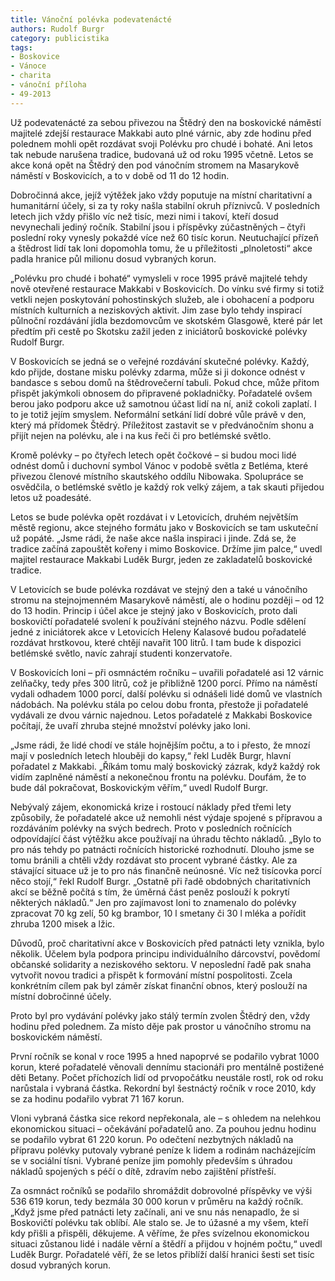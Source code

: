 ```yaml
---
title: Vánoční polévka podevatenácté
authors: Rudolf Burgr
category: publicistika
tags:
- Boskovice
- Vánoce
- charita
- vánoční příloha
- 49-2013
---
```


Už podevatenácté za sebou přivezou na Štědrý den na boskovické náměstí majitelé zdejší restaurace Makkabi auto plné várnic, aby zde hodinu před polednem mohli opět rozdávat svoji Polévku pro chudé i bohaté. Ani letos tak nebude narušena tradice, budovaná už od roku 1995 včetně. Letos se akce koná opět na Štědrý den pod vánočním stromem na Masarykově náměstí v Boskovicích, a to v době od 11 do 12 hodin.

Dobročinná akce, jejíž výtěžek jako vždy poputuje na místní charitativní a humanitární účely, si za ty roky našla stabilní okruh příznivců. V posledních letech jich vždy přišlo víc než tisíc, mezi nimi i takoví, kteří dosud nevynechali jediný ročník. Stabilní jsou i příspěvky zúčastněných – čtyři poslední roky vynesly pokaždé více než 60 tisíc korun. Neutuchající přízeň a štědrost lidí tak loni dopomohla tomu, že u příležitosti „plnoletosti“ akce padla hranice půl milionu dosud vybraných korun.

„Polévku pro chudé i bohaté“ vymysleli v roce 1995 právě majitelé tehdy nově otevřené restaurace Makkabi v Boskovicích. Do vínku své firmy si totiž vetkli nejen poskytování pohostinských služeb, ale i obohacení a podporu místních kulturních a neziskových aktivit. Jim zase bylo tehdy inspirací půlnoční rozdávání jídla bezdomovcům ve skotském Glasgowě, které pár let předtím při cestě po Skotsku zažil jeden z iniciátorů boskovické polévky Rudolf Burgr.

V Boskovicích se jedná se o veřejné rozdávání skutečné polévky. Každý, kdo přijde, dostane misku polévky zdarma, může si ji dokonce odnést v bandasce s sebou domů na štědrovečerní tabuli. Pokud chce, může přitom přispět jakýmkoli obnosem do připravené pokladničky. Pořadatelé ovšem berou jako podporu akce už samotnou účast lidí na ní, aniž cokoli zaplatí. I to je totiž jejím smyslem. Neformální setkání lidí dobré vůle právě v den, který má přídomek Štědrý. Příležitost zastavit se v předvánočním shonu a přijít nejen na polévku, ale i na kus řeči či pro betlémské světlo.

Kromě polévky – po čtyřech letech opět čočkové – si budou moci lidé odnést domů i duchovní symbol Vánoc v podobě světla z Betléma, které přivezou členové místního skautského oddílu Nibowaka. Spolupráce se osvědčila, o betlémské světlo je každý rok velký zájem, a tak skauti přijedou letos už poadesáté.

Letos se bude polévka opět rozdávat i v Letovicích, druhém největším městě regionu, akce stejného formátu jako v Boskovicích se tam uskuteční už popáté. „Jsme rádi, že naše akce našla inspiraci i jinde. Zdá se, že tradice začíná zapouštět kořeny i mimo Boskovice. Držíme jim palce,“ uvedl majitel restaurace Makkabi Luděk Burgr, jeden ze zakladatelů boskovické tradice.

V Letovicích se bude polévka rozdávat ve stejný den a také u vánočního stromu na stejnojmenném Masarykově náměstí, ale o hodinu později – od 12 do 13 hodin. Princip i účel akce je stejný jako v Boskovicích, proto dali boskovičtí pořadatelé svolení k používání stejného názvu. Podle sdělení jedné z iniciátorek akce v Letovicích Heleny Kalasové budou pořadatelé rozdávat hrstkovou, které chtějí navařit 100 litrů. I tam bude k dispozici betlémské světlo, navíc zahrají studenti konzervatoře.

V Boskovicích loni – při osmnáctém ročníku – uvařili pořadatelé asi 12 várnic zelňačky, tedy přes 300 litrů, což je přibližně 1200 porcí. Přímo na náměstí vydali odhadem 1000 porcí, další polévku si odnášeli lidé domů ve vlastních nádobách. Na polévku stála po celou dobu fronta, přestože ji pořadatelé vydávali ze dvou várnic najednou. Letos pořadatelé z Makkabi Boskovice počítají, že uvaří zhruba stejné množství polévky jako loni.

„Jsme rádi, že lidé chodí ve stále hojnějším počtu, a to i přesto, že mnozí mají v posledních letech hlouběji do kapsy,“ řekl Luděk Burgr, hlavní pořadatel z Makkabi. „Říkám tomu malý boskovický zázrak, když každý rok vidím zaplněné náměstí a nekonečnou frontu na polévku. Doufám, že to bude dál pokračovat, Boskovickým věřím,“ uvedl Rudolf Burgr.

Nebývalý zájem, ekonomická krize i rostoucí náklady před třemi lety způsobily, že pořadatelé akce už nemohli nést výdaje spojené s přípravou a rozdáváním polévky na svých bedrech. Proto v posledních ročnících odpovídající část výtěžku akce používají na úhradu těchto nákladů. „Bylo to pro nás tehdy po patnácti ročnících historické rozhodnutí. Dlouho jsme se tomu bránili a chtěli vždy rozdávat sto procent vybrané částky. Ale za stávající situace už je to pro nás finančně neúnosné. Víc než tisícovka porcí něco stojí,“ řekl Rudolf Burgr. „Ostatně při řadě obdobných charitativních akcí se běžně počítá s tím, že úměrná část peněz poslouží k pokrytí některých nákladů.“ Jen pro zajímavost loni to znamenalo do polévky zpracovat 70 kg zelí, 50 kg brambor, 10 l smetany či 30 l mléka a pořídit zhruba 1200 misek a lžic.

Důvodů, proč charitativní akce v Boskovicích před patnácti lety vznikla, bylo několik. Účelem byla podpora principu individuálního dárcovství, povědomí občanské solidarity a neziskového sektoru. V neposlední řadě pak snaha vytvořit novou tradici a přispět k formování místní pospolitosti. Zcela konkrétním cílem pak byl záměr získat finanční obnos, který poslouží na místní dobročinné účely.

Proto byl pro vydávání polévky jako stálý termín zvolen Štědrý den, vždy hodinu před polednem. Za místo děje pak prostor u vánočního stromu na boskovickém náměstí.

První ročník se konal v roce 1995 a hned napoprvé se podařilo vybrat 1000 korun, které pořadatelé věnovali dennímu stacionáři pro mentálně postižené děti Betany. Počet příchozích lidí od prvopočátku neustále rostl, rok od roku narůstala i vybraná částka. Rekordní byl šestnáctý ročník v roce 2010, kdy se za hodinu podařilo vybrat 71 167 korun.

Vloni vybraná částka sice rekord nepřekonala, ale – s ohledem na nelehkou ekonomickou situaci – očekávání pořadatelů ano. Za pouhou jednu hodinu se podařilo vybrat 61 220 korun. Po odečtení nezbytných nákladů na přípravu polévky putovaly vybrané peníze k lidem a rodinám nacházejícím se v sociální tísni. Vybrané peníze jim pomohly především s úhradou nákladů spojených s péčí o dítě, zdravím nebo zajištění přístřeší.

Za osmnáct ročníků se podařilo shromáždit dobrovolné příspěvky ve výši 536 619 korun, tedy bezmála 30 000 korun v průměru na každý ročník. „Když jsme před patnácti lety začínali, ani ve snu nás nenapadlo, že si Boskovičtí polévku tak oblíbí. Ale stalo se. Je to úžasné a my všem, kteří kdy přišli a přispěli, děkujeme. A věříme, že přes svízelnou ekonomickou situaci zůstanou lidé i nadále věrní a štědří a přijdou v hojném počtu,“ uvedl Luděk Burgr. Pořadatelé věří, že se letos přiblíží další hranici šesti set tisíc dosud vybraných korun.
